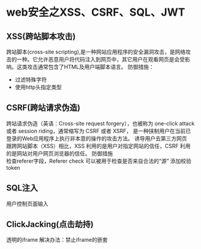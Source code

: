 #  web安全之XSS、CSRF、SQL、JWT

## XSS(跨站脚本攻击)
跨站脚本(cross-site scripting),是一种网站应用程序的安全漏洞攻击，是网络攻击的一种。它允许恶意用户将代码注入到网页中，其它用户在观看网页是会受影响。这类攻击通常包含了HTML及用户端脚本语言。
防御措施：
* 过滤特殊字符
* 使用http头指定类型

## CSRF(跨站请求伪造)

跨站请求伪造（英语：Cross-site request forgery），也被称为 one-click attack 或者 session riding，通常缩写为 CSRF 或者 XSRF， 是一种挟制用户在当前已登录的Web应用程序上执行非本意的操作的攻击方法。
诱导用户去第三方网页
<br/>
跟跨网站脚本（XSS）相比，XSS 利用的是用户对指定网站的信任，CSRF 利用的是网站对用户网页浏览器的信任。
防御措施
<br/>
检查referer字段，Referer check 可以被用于检查是否来自合法的“源”
添加校验token

## SQL注入
用户控制页面输入

## ClickJacking(点击劫持)
透明的iframe
解决办法：禁止iframe的嵌套
